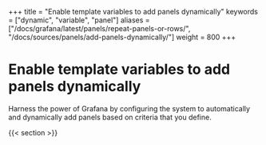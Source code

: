 +++
title = "Enable template variables to add panels dynamically"
keywords = ["dynamic", "variable", "panel"]
aliases = ["/docs/grafana/latest/panels/repeat-panels-or-rows/", "/docs/sources/panels/add-panels-dynamically/"]
weight = 800
+++

# Enable template variables to add panels dynamically

Harness the power of Grafana by configuring the system to automatically and dynamically add panels based on criteria that you define.

{{< section >}}
